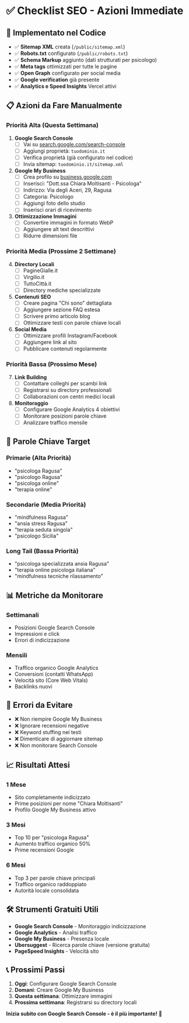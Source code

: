 # ✅ Checklist SEO - Azioni Immediate

## 🚀 Implementato nel Codice

- ✅ **Sitemap XML** creata (`/public/sitemap.xml`)
- ✅ **Robots.txt** configurato (`/public/robots.txt`)
- ✅ **Schema Markup** aggiunto (dati strutturati per psicologo)
- ✅ **Meta tags** ottimizzati per tutte le pagine
- ✅ **Open Graph** configurato per social media
- ✅ **Google verification** già presente
- ✅ **Analytics e Speed Insights** Vercel attivi

## 📋 Azioni da Fare Manualmente

### **Priorità Alta (Questa Settimana)**

1. **Google Search Console**
   - [ ] Vai su [search.google.com/search-console](https://search.google.com/search-console)
   - [ ] Aggiungi proprietà: `tuodominio.it`
   - [ ] Verifica proprietà (già configurato nel codice)
   - [ ] Invia sitemap: `tuodominio.it/sitemap.xml`

2. **Google My Business**
   - [ ] Crea profilo su [business.google.com](https://business.google.com)
   - [ ] Inserisci: "Dott.ssa Chiara Moltisanti - Psicologa"
   - [ ] Indirizzo: Via degli Aceri, 29, Ragusa
   - [ ] Categoria: Psicologo
   - [ ] Aggiungi foto dello studio
   - [ ] Inserisci orari di ricevimento

3. **Ottimizzazione Immagini**
   - [ ] Convertire immagini in formato WebP
   - [ ] Aggiungere alt text descrittivi
   - [ ] Ridurre dimensioni file

### **Priorità Media (Prossime 2 Settimane)**

4. **Directory Locali**
   - [ ] PagineGialle.it
   - [ ] Virgilio.it
   - [ ] TuttoCittà.it
   - [ ] Directory mediche specializzate

5. **Contenuti SEO**
   - [ ] Creare pagina "Chi sono" dettagliata
   - [ ] Aggiungere sezione FAQ estesa
   - [ ] Scrivere primo articolo blog
   - [ ] Ottimizzare testi con parole chiave locali

6. **Social Media**
   - [ ] Ottimizzare profili Instagram/Facebook
   - [ ] Aggiungere link al sito
   - [ ] Pubblicare contenuti regolarmente

### **Priorità Bassa (Prossimo Mese)**

7. **Link Building**
   - [ ] Contattare colleghi per scambi link
   - [ ] Registrarsi su directory professionali
   - [ ] Collaborazioni con centri medici locali

8. **Monitoraggio**
   - [ ] Configurare Google Analytics 4 obiettivi
   - [ ] Monitorare posizioni parole chiave
   - [ ] Analizzare traffico mensile

## 🎯 Parole Chiave Target

### **Primarie (Alta Priorità)**
- "psicologa Ragusa"
- "psicologo Ragusa" 
- "psicologa online"
- "terapia online"

### **Secondarie (Media Priorità)**
- "mindfulness Ragusa"
- "ansia stress Ragusa"
- "terapia seduta singola"
- "psicologo Sicilia"

### **Long Tail (Bassa Priorità)**
- "psicologa specializzata ansia Ragusa"
- "terapia online psicologa italiana"
- "mindfulness tecniche rilassamento"

## 📊 Metriche da Monitorare

### **Settimanali**
- Posizioni Google Search Console
- Impressioni e click
- Errori di indicizzazione

### **Mensili**
- Traffico organico Google Analytics
- Conversioni (contatti WhatsApp)
- Velocità sito (Core Web Vitals)
- Backlinks nuovi

## 🚨 Errori da Evitare

- ❌ Non riempire Google My Business
- ❌ Ignorare recensioni negative
- ❌ Keyword stuffing nei testi
- ❌ Dimenticare di aggiornare sitemap
- ❌ Non monitorare Search Console

## 📈 Risultati Attesi

### **1 Mese**
- Sito completamente indicizzato
- Prime posizioni per nome "Chiara Moltisanti"
- Profilo Google My Business attivo

### **3 Mesi**
- Top 10 per "psicologa Ragusa"
- Aumento traffico organico 50%
- Prime recensioni Google

### **6 Mesi**
- Top 3 per parole chiave principali
- Traffico organico raddoppiato
- Autorità locale consolidata

## 🛠️ Strumenti Gratuiti Utili

- **Google Search Console** - Monitoraggio indicizzazione
- **Google Analytics** - Analisi traffico
- **Google My Business** - Presenza locale
- **Ubersuggest** - Ricerca parole chiave (versione gratuita)
- **PageSpeed Insights** - Velocità sito

## 📞 Prossimi Passi

1. **Oggi**: Configurare Google Search Console
2. **Domani**: Creare Google My Business  
3. **Questa settimana**: Ottimizzare immagini
4. **Prossima settimana**: Registrarsi su directory locali

**Inizia subito con Google Search Console - è il più importante!** 🚀